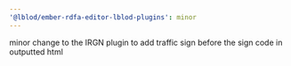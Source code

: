 ```yaml
---
'@lblod/ember-rdfa-editor-lblod-plugins': minor
---
```


minor change to the IRGN plugin to add traffic sign before the sign code in outputted html
